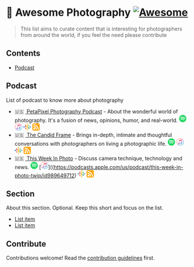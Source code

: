 # 📸 Awesome Photography [![Awesome](https://awesome.re/badge.svg)](https://awesome.re)

> This list aims to curate content that is interesting for photographers from around the world, if you feel the need please contribute

## Contents

- [Podcast](#podcast)

## Podcast

List of podcast to know more about photography

- 🇺🇸&nbsp;[&nbsp;PetaPixel Photography Podcast](https://petapixel.com/podcast) - About the wonderful world of photography. It's a fusion of news, opinions, humor, and real-world. [<img src="media/podcasts/spotify.svg" height="20px" />](https://open.spotify.com/show/5M2lPiYiRCvIk8em3i1htj)
[<img src="media/podcasts/itunes.svg" height="20px" />](https://podcasts.apple.com/us/podcast/petapixel-photography-podcast/id1039751243)
[<img src="media/podcasts/google-podcasts.svg" height="20px" />](https://podcasts.google.com/feed/aHR0cHM6Ly9wZXRhcGl4ZWwubGlic3luLmNvbS9yc3M)
[<img src="media/podcasts/rss.svg" height="20px" />](https://petapixel.libsyn.com/rss)
- 🇺🇸&nbsp;[&nbsp;The Candid Frame](https://www.ibarionex.net/thecandidframe) - Brings in-depth, intimate and thoughtful conversations with photographers on living a photographic life. [<img src="media/podcasts/spotify.svg" height="20px" />](https://open.spotify.com/show/2WiuIilqvFukFTpV86c8ds)
[<img src="media/podcasts/itunes.svg" height="20px" />](https://podcasts.apple.com/us/podcast/the-candid-frame-conversations-on-photography/id127842171?mt=2&app=podcast)
[<img src="media/podcasts/google-podcasts.svg" height="20px" />](https://podcasts.google.com/feed/aHR0cDovL3RoZWNhbmRpZGZyYW1lLmxpYnN5bi5jb20vcnNz?sa=X&ved=0CAMQ4aUDahcKEwjA75y79rftAhUAAAAAHQAAAAAQAg&hl=pt-BR)
[<img src="media/podcasts/rss.svg" height="20px" />](https://thecandidframe.libsyn.com/rss)
- 🇺🇸&nbsp;[&nbsp;This Week In Photo](https://thisweekinphoto.com/category/twip-episodes) - Discuss camera technique, technology and news. [<img src="media/podcasts/spotify.svg" height="20px" />](https://open.spotify.com/show/5RsIjLUbpLozQKu4pxDkGN)
[<img src="media/podcasts/itunes.svg" height="20px" />]((https://podcasts.apple.com/us/podcast/this-week-in-photo-twip/id989649712)
[<img src="media/podcasts/google-podcasts.svg" height="20px" />](https://podcasts.google.com/feed/aHR0cHM6Ly9mZWVkcy5wb2RjYXN0bWlycm9yLmNvbS90d2lw)
[<img src="media/podcasts/rss.svg" height="20px" />](https://feeds.podcastmirror.com/twip)

## Section

About this section. Optional. Keep this short and focus on the list.

- [List item](http://example.com)
- [List item](http://example.com)

## Contribute

Contributions welcome! Read the [contribution guidelines](contributing.md) first.
